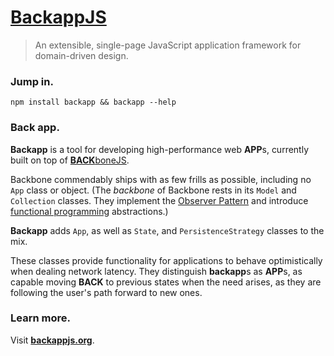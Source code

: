 [BackappJS](http://backbonejs.org)
==========================

> An extensible, single-page JavaScript application framework for domain-driven design.

### Jump in. ###

`npm install backapp && backapp --help`

### Back app. ###

**Backapp** is a tool for developing high-performance web **APP**s, currently built on top of [**BACK**boneJS](http://backbonejs.org).

Backbone commendably ships with as few frills as possible, including no `App` class or object. (The *backbone* of Backbone rests in its `Model` and `Collection` classes. They implement the [Observer Pattern](http://en.wikipedia.org/wiki/Observer_pattern) and introduce [functional programming](http://en.wikipedia.org/wiki/Functional_programming) abstractions.)

**Backapp** adds `App`, as well as `State`, and `PersistenceStrategy` classes to the mix.

These classes provide functionality for applications to behave optimistically when dealing network latency. They distinguish **backapp**s as **APP**s, as capable moving **BACK** to previous states when the need arises, as they are following the user's path forward to new ones.

### Learn more. ###
Visit **[backappjs.org](http://backappjs.org)**.
